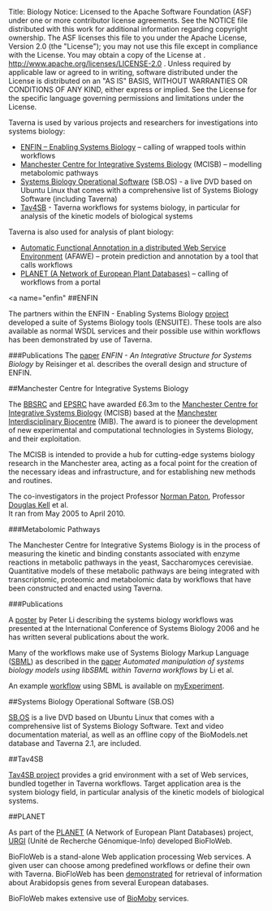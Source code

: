 Title:     Biology
Notice:    Licensed to the Apache Software Foundation (ASF) under one
           or more contributor license agreements.  See the NOTICE file
           distributed with this work for additional information
           regarding copyright ownership.  The ASF licenses this file
           to you under the Apache License, Version 2.0 (the
           "License"); you may not use this file except in compliance
           with the License.  You may obtain a copy of the License at
           .
             http://www.apache.org/licenses/LICENSE-2.0
           .
           Unless required by applicable law or agreed to in writing,
           software distributed under the License is distributed on an
           "AS IS" BASIS, WITHOUT WARRANTIES OR CONDITIONS OF ANY
           KIND, either express or implied.  See the License for the
           specific language governing permissions and limitations
           under the License.

Taverna is used by various projects and researchers for investigations into systems biology:

 - [ENFIN – Enabling Systems Biology](#enfin) – calling of wrapped tools within workflows
 - [Manchester Centre for Integrative Systems Biology](#manchester-centre-for-integrative-systems-biology) 
      (MCISB) – modelling metabolomic pathways
 - [Systems Biology Operational Software](#sb-os) (SB.OS) - 
      a live DVD based on Ubuntu Linux that comes with a comprehensive list of Systems Biology Software (including Taverna)
 - [Tav4SB](#tav4sb) - Taverna workflows for systems biology, 
      in particular for analysis of the kinetic models of biological systems

Taverna is also used for analysis of plant biology:

 - [Automatic Functional Annotation in a distributed Web Service Environment](/introduction/taverna-in-use/annotation#afawe) 
   (AFAWE) – protein prediction and annotation by a tool that calls workflows
 - [PLANET (A Network of European Plant Databases)](#planet) – calling of workflows from a portal


<a name="enfin"<a>
##ENFIN

The partners within the ENFIN - Enabling Systems Biology [project](http://www.enfin.org/) 
   developed a suite of Systems Biology tools (ENSUITE). 
These tools are also available as normal WSDL services and their possible use within workflows has been 
   demonstrated by use of Taverna.

###Publications
The [paper](http://www.springerlink.com/content/hw667700pm2170j4/) 
   *ENFIN - An Integrative Structure for Systems Biology* 
   by Reisinger et al. describes the overall design and structure of ENFIN.

<a name="manchester-centre-for-integrative-systems-biology"></a>
##Manchester Centre for Integrative Systems Biology

The [BBSRC](http://www.bbsrc.ac.uk/) and [EPSRC](http://www.epsrc.ac.uk/) have awarded £6.3m to the 
  [Manchester Centre for Integrative Systems Biology](http://www.mcisb.org/) 
  (MCISB) based at the [Manchester Interdisciplinary Biocentre](http://www.mib.ac.uk/) (MIB). 
The award is to pioneer the development of new experimental and computational technologies in Systems Biology, 
   and their exploitation.

The MCISB is intended to provide a hub for cutting-edge systems biology research in the Manchester area, 
   acting as a focal point for the creation of the necessary ideas and infrastructure, 
   and for establishing new methods and routines.

The co-investigators in the project Professor [Norman Paton](http://www.manchester.ac.uk/research/norman.paton), 
   Professor [Douglas Kell](http://www.manchester.ac.uk/research/Douglas.kell) et al.  
It ran from May 2005 to April 2010.

###Metabolomic Pathways

The Manchester Centre for Integrative Systems Biology is in the process of measuring the kinetic and 
   binding constants associated with enzyme reactions in metabolic pathways in the yeast, 
   Saccharomyces cerevisiae. 
Quantitative models of these metabolic pathways are being integrated with transcriptomic, 
   proteomic and metabolomic data by workflows that have been constructed and enacted using Taverna.

###Publications

A [poster](http://www.mygrid.org.uk/files/2008/09/peter-li-poster.pdf) by Peter Li 
   describing the systems biology workflows was presented at the International Conference of Systems Biology 2006 
   and he has written several publications about the work.

Many of the workflows make use of Systems Biology Markup Language 
   ([SBML](http://sbml.org/)) as described in the 
   [paper](http://www.mygrid.org.uk/outreach/publications/li2007/) 
   *Automated manipulation of systems biology models using libSBML within Taverna workflows* by Li et al.

An example [workflow](http://www.myexperiment.org/workflows/79) using SBML is available on 
   [myExperiment](http://www.myexperiment.org).

<a name="sb-os"></a>
##Systems Biology Operational Software (SB.OS)

[SB.OS](http://www.sbos.eu/doku.php) is a live DVD based on Ubuntu Linux that comes with 
   a comprehensive list of Systems Biology Software. 
Text and video documentation material, 
   as well as an offline copy of the BioModels.net database and Taverna 2.1, are included.

<a name="tav4sb"></a>
##Tav4SB

[Tav4SB project](http://bioputer.mimuw.edu.pl/tav4sb/) provides a grid environment with a set of Web services, 
   bundled together in Taverna workflows. 
Target application area is the system biology field, 
   in particular analysis of the kinetic models of biological systems.

<a name="planet"></a>
##PLANET

As part of the [PLANET](http://www.eu-plant-genome.net/) (A Network of European Plant Databases) project, 
   [URGI](http://www.breedwheat.fr/institutions.php?id=6) 
   (Unité de Recherche Génomique-Info) developed BioFloWeb.

BioFloWeb is a stand-alone Web application processing Web services. 
A given user can choose among predefined workflows or define their own with Taverna. 
BioFloWeb has been [demonstrated](http://biofloweb.sourceforge.net/) 
   for retrieval of information about Arabidopsis genes from several European databases.

BioFloWeb makes extensive use of [BioMoby](/introduction/taverna-in-use/annotation#adoption-by-moby) services.

